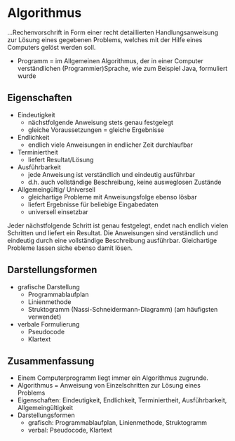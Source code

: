 # Algorithmus

...Rechenvorschrift in Form einer recht detaillierten Handlungsanweisung zur Lösung
eines gegebenen Problems, welches mit der Hilfe eines Computers gelöst werden soll.

- Programm = im Allgemeinen Algorithmus, der in einer Computer verständlichen (Programmier)Sprache,
wie zum Beispiel Java, formuliert wurde

## Eigenschaften

- Eindeutigkeit
  - nächstfolgende Anweisung stets genau festgelegt
  - gleiche Voraussetzungen = gleiche Ergebnisse
- Endlichkeit
  - endlich viele Anweisungen in endlicher Zeit durchlaufbar
- Terminiertheit
  - liefert Resultat/Lösung
- Ausführbarkeit
  - jede Anweisung ist verständlich und eindeutig ausführbar
  - d.h. auch vollständige Beschreibung, keine ausweglosen Zustände
- Allgemeingültig/ Universell
  - gleichartige Probleme mit Anweisungsfolge ebenso lösbar
  - liefert Ergebnisse für beliebige Eingabedaten
  - universell einsetzbar

Jeder nächstfolgende Schritt ist genau festgelegt, endet nach endlich vielen Schritten und
liefert ein Resultat. Die Anweisungen sind verständlich und eindeutig durch eine vollständige
Beschreibung ausführbar. Gleichartige Probleme lassen siche ebenso damit lösen.

## Darstellungsformen

- grafische Darstellung
  - Programmablaufplan
  - Linienmethode
  - Struktogramm (Nassi-Schneidermann-Diagramm) (am häufigsten verwendet)
- verbale Formulierung
  - Pseudocode
  - Klartext

## Zusammenfassung

- Einem Computerprogramm liegt immer ein Algorithmus zugrunde.
- Algorithmus = Anweisung von Einzelschritten zur Lösung eines Problems
- Eigenschaften: Eindeutigkeit, Endlichkeit, Terminiertheit, Ausführbarkeit, Allgemeingültigkeit
- Darstellungsformen
  - grafisch: Programmablaufplan, Linienmethode, Struktogramm
  - verbal: Pseudocode, Klartext
